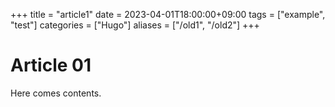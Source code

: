 +++
title = "article1"
date = 2023-04-01T18:00:00+09:00
tags = ["example", "test"]
categories = ["Hugo"]
aliases = ["/old1", "/old2"]
+++

# Article 01

Here comes contents.